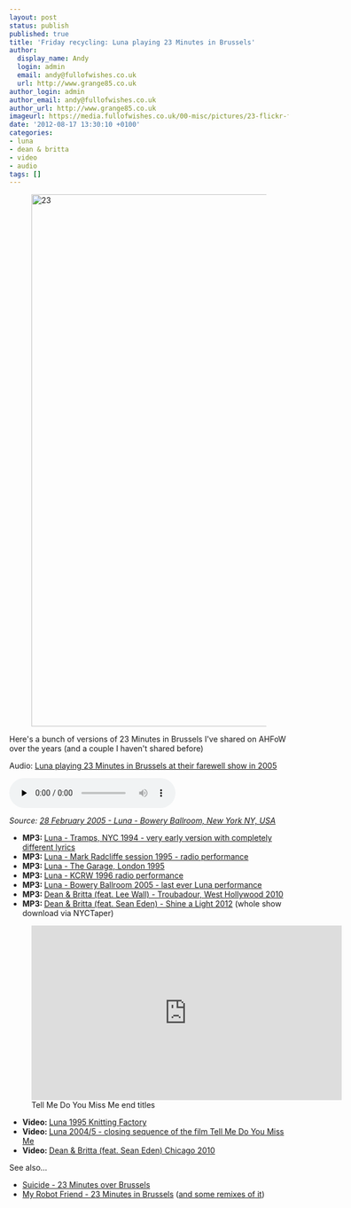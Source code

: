 ```yaml
---
layout: post
status: publish
published: true
title: 'Friday recycling: Luna playing 23 Minutes in Brussels'
author:
  display_name: Andy
  login: admin
  email: andy@fullofwishes.co.uk
  url: http://www.grange85.co.uk
author_login: admin
author_email: andy@fullofwishes.co.uk
author_url: http://www.grange85.co.uk
imageurl: https://media.fullofwishes.co.uk/00-misc/pictures/23-flickr-fraumrau-172458800-cc.jpg
date: '2012-08-17 13:30:10 +0100'
categories:
- luna
- dean & britta
- video
- audio
tags: []
---
```


<figure><a data-flickr-embed="true"  href="https://www.flickr.com/photos/fraumrau/173458800/" title="23"><img src="https://c1.staticflickr.com/1/61/173458800_b397da86d7_o.jpg" width="1280" height="960" alt="23"></a><script async src="//embedr.flickr.com/assets/client-code.js" charset="utf-8"></script></figure>

<p class="lead">Here's a bunch of versions of 23 Minutes in Brussels I've shared on AHFoW over the years (and a couple I haven't shared before)</p>

<div class="well">
  <p class="audio">Audio: <a href="https://media.fullofwishes.co.uk/02-luna/audio/luna-20050228-23-minutes-in-brussels-nyc.mp3">Luna playing 23 Minutes in Brussels at their farewell show in 2005</a></p>
  <audio controls="controls" preload="none" src="https://media.fullofwishes.co.uk/02-luna/audio/luna-20050228-23-minutes-in-brussels-nyc.mp3"></audio>
  <p class="source small text-right"><em>Source: <a href="https://db.fullofwishes.co.uk/luna/shows/2005/2005-02-28-luna-bowery-ballroom-new-york-ny-usa/">28 February 2005 - Luna - Bowery Ballroom, New York NY, USA</a></em></p>
</div>
<ul>
<li><strong>MP3: </strong><a href="https://www.box.com/shared/o9bg9fykoc">Luna - Tramps, NYC 1994 - very early version with completely different lyrics</a></li>
<li><strong>MP3: </strong><a href="https://www.box.com/shared/obvpf2o7dn">Luna - Mark Radcliffe session 1995 - radio performance</a></li>
<li><strong>MP3: </strong><a href="https://www.box.com/shared/n7r67y5p7a">Luna - The Garage, London 1995</a></li>
<li><strong>MP3: </strong><a href="https://www.box.com/s/a0c7fd7529dff1085740">Luna - KCRW 1996 radio performance</a></li>
<li><strong>MP3: </strong><a href="https://www.box.com/shared/pwgtw3wwsc">Luna - Bowery Ballroom 2005 - last ever Luna performance</a></li>
<li><strong>MP3: </strong><a href="https://www.box.com/s/b1a7e3bc73aac3637ca6">Dean & Britta (feat. Lee Wall) - Troubadour, West Hollywood 2010</a></li>
<li><strong>MP3: </strong><a href="https://www.box.com/s/ea5f8d269946bf3033b0">Dean & Britta (feat. Sean Eden) - Shine a Light 2012</a> (<span class="removed_link" title="http://www.nyctaper.com/?p=10394">whole show download via NYCTaper</span>)</li>
</ul>

<figure class="caption aligncenter"><iframe width="560" height="315" src="https://www.youtube.com/embed/81Sv57rbujA" frameborder="0" allowfullscreen></iframe><figcaption class="caption-text">Tell Me Do You Miss Me end titles</figcaption></figure>

<ul>
<li><strong>Video: </strong><a href="http://www.youtube.com/watch?v=ne1bNtx2SOw">Luna 1995 Knitting Factory</a></li>
<li><strong>Video: </strong><a href="http://www.youtube.com/watch?v=81Sv57rbujA">Luna 2004/5 - closing sequence of the film Tell Me Do You Miss Me</a></li>
<li><strong>Video: </strong><a href="http://www.youtube.com/watch?v=igHukc4PlWY">Dean & Britta (feat. Sean Eden) Chicago 2010</a></li>
</ul>
<p>See also...</p>
<ul>
<li><a href="http://www.youtube.com/watch?v=ZqmK8EYrNDs">Suicide - 23 Minutes over Brussels</a></li>
<li><a href="http://www.youtube.com/watch?v=ee_ZAcnv4Ak">My Robot Friend - 23 Minutes in Brussels</a> (<a href="http://soundcloud.com/myrobotfriend/sets/23m-12/">and some remixes of it</a>)</li>
</ul>
